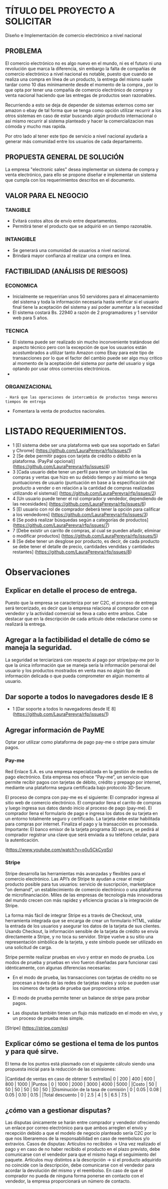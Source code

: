 # TÍTULO DEL PROYECTO A SOLICITAR
Diseño e Implementación de comercio electrónico a nivel nacional 

## PROBLEMA
El comercio electrónico no es algo nuevo en el mundo, ni es el futuro ni una revolución que marca la diferencia, sin embargo la falta de compañías de comercio electrónico a nivel nacional es  notable, puesto que cuando se realiza una compra en línea de un producto, la entrega del mismo suele tardar como 10 dias mínimamente desde el momento de la compra , por lo que opta por tener una compañía de  comercio electrónico de compra y venta nacional haciendo que las entregas de productos sean razonables.

Recurriendo a esto se deja de depender de sistemas externos como ser amazon o ebay de tal forma que se tenga como opción utilizar recurrir a los otros sistemas en caso de estar buscando algún producto internacional o así mismo recurrir al sistema planteado y hacer la comercializacion mas cómoda y mucho mas rapida.

Por otro lado al tener este tipo de servicio a nivel nacional ayudaría a generar más comunidad entre los usuarios de cada departamento. 

## PROPUESTA GENERAL DE SOLUCIÓN
La empresa "electronic sales" desea implementar un sistema de compra y venta electrónico, para ello se propone diseñar e implementar un sistema que cumpla con los requerimientos descritos en el documento. 

## VALOR PARA EL NEGOCIO

### TANGIBLE
 - Evitará costos altos de envío entre departamentos.
 - Permitirá tener el producto que se adquirió en un tiempo razonable.
 
### INTANGIBLE

- Se generará una comunidad de usuarios a nivel nacional. 
- Brindará mayor confianza al realizar una compra en linea. 

## FACTIBILIDAD (ANÁLISIS DE RIESGOS)

### ECONOMICA
- Inicialmente se requerirían unos 50 servidores para el almacenamiento del sistema y toda la información necesaria hasta verificar si el usuario final tiene la aceptación del sistema y así poder aumentar a la necesidad
- El sistema costará Bs. 22940 a razón de 2 programadores y 1 servidor web para 5 años.
 
### TECNICA
   - El sistema puede ser realizado sin mucho inconveniente tratándose del aspecto técnico pero con la excepción de que los usuarios están acostumbrados a utilizar tanto Amazon como Ebay para este tipo de transacciones por lo que el factor del cambio puede ser algo muy crítico al momento de la aceptación del sistema por parte del usuario y siga optando por usar otros comercios electrónicos.
 -

### ORGANIZACIONAL
    - Hará que las operaciones de intercambio de productos tenga menores tiempos de entrega
 - Fomentara la venta de productos nacionales.
 
# LISTADO REQUERIMIENTOS.
- 1 [El sistema debe ser una plataforma web que sea soportado en Safari y Chrome] (https://github.com/LauraPereyra/rfp/issues/1)
- 2 [Se debe permitir pagos con tarjeta de crédito o débito en la plataforma. (PayPal opcional)] (https://github.com/LauraPereyra/rfp/issues/4)
- 3  [Cada  usuario debe tener un perfil para tener un historial de las compras y ventas que hizo en su debido tiempo y así mismo se tenga puntuaciones de usuario (puntuación en base a la especificación del producto a vender o en relación a la cantidad de compras realizadas utilizando el sistema)] (https://github.com/LauraPereyra/rfp/issues/2)
- 4 [Un usuario puede tener el rol comprador y vendedor, dependiendo de las necesidades] (https://github.com/LauraPereyra/rfp/issues/6)
- 5 [El usuario con rol de comprador deberá tener la opción para calificar a los vendedores] (https://github.com/LauraPereyra/rfp/issues/3)
- 6 [Se podrá realizar búsquedas según a categorías de productos] (https://github.com/LauraPereyra/rfp/issues/7)
- 7 [Debe existir un carrito de compras, al cual se pueden añadir, eliminar o modificar productos] (https://github.com/LauraPereyra/rfp/issues/5)
- 8 [Se debe tener un desglose por producto, es decir, de cada producto se debe tener el detalle de precio, cantidades vendidas y cantidades restantes] (https://github.com/LauraPereyra/rfp/issues/8)

# Observaciones

## Explicar en detalle el proceso de entrega. 
Puesto que la empresa se caracteriza por ser C2C, el proceso de entrega será tercerizado, es decir que la empresa relaciona al comprador con el vendedor y la actividad comercial se lleva a cabo entre ambos. Cabe destacar que  en la descripción de cada artículo debe redactarse como se realizará la entrega. 

## Agregar a la factibilidad el detalle de cómo se maneja la seguridad.
La seguridad se terciarizará con respecto al pago por stripe/pay-me por lo que la única información que se maneja sería la información personal del usuario y los productos mostrados en venta mas no algún tipo de información delicada o que pueda comprometer en algún momento al usuario. 

## Dar soporte a todos lo navegadores desde IE 8
- 1 [Dar soporte a todos lo navegadores desde IE 8] (https://github.com/LauraPereyra/rfp/issues/1)

## Agregar información de PayME 
Optar por utilizar como plataforma de pago pay-me o stripe para simular pagos.

### Pay-me 
Red Enlace S.A. es una empresa especializada en la gestión de medios de pago electrónico. Esta empresa nos ofrece “Pay-me”, un servicio que permite recibir pagos con tarjetas de débito, crédito y prepago por internet, mediante una plataforma segura certificada bajo protocolo 3D-Secure. 

El proceso de compra con pay-me es el siguiente:
El comprador ingresa al sitio web de comercio electrónico.
El comprador llena el carrito de compras y luego ingresa sus datos dando inicio al proceso de pago (pay-me).
El comprador llena el formulario de pago e ingresa los datos de su tarjeta en un entorno totalmente seguro y certificado.
La tarjeta debe estar habilitada para compras por internet.
Finaliza el pago y la transacción es procesada.
Importante: El banco emisor de la tarjeta programa 3D secure, se pedirá al comprador registrar una clave que será enviada a su teléfono celular, para la autenticación.

(https://www.youtube.com/watch?v=o0u5CkCyqSs)

### Stripe 
Stripe desarrolla las herramientas más avanzadas y flexibles para el comercio electrónico. Las API’s de Stripe te ayudan a crear el mejor producto posible para tus usuarios: servicio de suscripción, marketplace "on demand", un establecimiento de comercio electrónico o una plataforma de microfinanciación. Miles de las empresas de tecnología más innovadoras del mundo crecen con más rapidez y eficiencia gracias a la integración de Stripe.

La forma más fácil de integrar Stripe es a través de Checkout, una herramienta integrada que se encarga de crear un formulario HTML, validar la entrada de los usuarios y asegurar los datos de la tarjeta de sus clientes. Usando Checkout, la información sensible de la tarjeta de crédito se envía directamente a Stripe, y no toca su servidor. Stripe vuelve a su sitio una representación simbólica de la tarjeta, y este símbolo puede ser utilizado en una solicitud de carga.

Stripe permite realizar pruebas en vivo y entrar en modo de prueba. Los modos de prueba y pruebas en vivo fueron diseñadas para funcionar casi idénticamente, con algunas diferencias necesarias:

- En el modo de prueba, las transacciones con tarjetas de crédito no se procesan a través de las redes de tarjetas reales y solo se pueden usar los números de tarjeta de prueba que proporciona stripe.

- El modo de prueba permite tener un balance de stripe para probar pagos.
- Las disputas también tienen un flujo más matizado en el modo en vivo, y un proceso de prueba más simple.

[Stripe] (https://stripe.com/es)

## Explicar cómo se gestiona el tema de los puntos y para qué sirve.
El tema de los puntos está plasmado con el siguiente cálculo siendo una propuesta inicial para la reducción de las comisiones:

 |Cantidad de ventas en caso de obtener 5 estrellas| 0  | 200  | 400  | 600  | 800  | 1000 |
 |Puntos 					   | 0  | 1000 | 2000 | 3000 | 4000 | 5000 |
 |Costo						   | 50 | 50   |  50  | 50   | 50   | 50   |
 |Disminución de la tasa de comisión  		   | 0  | 0.05 | 0.08 | 0.05 | 0.10 | 0.15 |
 |Total descuento 				   | 0  | 2.5  |  4   |  5   | 6.5  | 7.5  |

## ¿cómo van a gestionar disputas? 
Las disputas únicamente se harán entre comprador y vendedor ofreciendo un enlace por correo electrónico para que ambos arreglen el envío y recepción debido a que el modelo de negocio planteado sería C2C por lo que nos liberaremos de la responsabilidad en caso de reembolsos y/o extravíos.
Casos de disputas:
Artículos no recibidos → Una vez realizado el pago y en caso de no haber recibido el producto en el plazo previsto, debe comunicarse con el vendedor para que el mismo haga el seguimiento del paquete.
Artículos muy distintos a la descripción → si el producto adquirido no coincide con la descripción, debe comunicarse con el vendedor para acordar la devolución del mismo y el reembolso.
En caso de que el comprador no pueda de ninguna forma ponerse en contacto con el vendedor, la empresa proporcionará un número de contacto.




	

